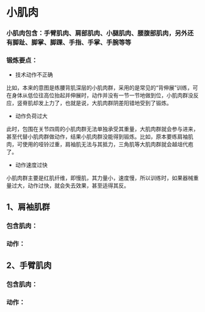 # 小肌肉
### 小肌肉包含：手臂肌肉、肩部肌肉、小腿肌肉、腰腹部肌肉，另外还有脚趾、脚掌、脚踝、手指、手掌、手腕等等
### 锻炼要点：
- 技术动作不正确

比如，本来的意图是练腰背肌深层的小肌肉群，采用的是常见的“背伸展”训练，可在身体从低位往高位抬起并伸展时，动作并没有一节一节地做到位，小肌肉群没反应，竖脊肌却发上力了，也就是说，大肌肉群阴差阳错地受到了锻炼。

- 动作负荷过大

此时，包围在关节四周的小肌肉群无法单独承受其重量，大肌肉群就会参与进来，甚至代替小肌肉群做动作，结果小肌肉群没能得到锻炼。比如，原本要练肩袖肌肉，可使用的哑铃过重，肩袖肌无法与其抵力，三角肌等大肌肉群就会越俎代庖了。

- 动作速度过快

小肌肉群主要是红肌纤维，即慢肌，其力量小，速度慢，所以训练时，如果器械重量过大，动作过快，就会失去效果，甚至适得其反。


## 1、肩袖肌群

### 包含肌肉：

### 动作：


## 2、手臂肌肉

### 包含肌肉：

### 动作：
